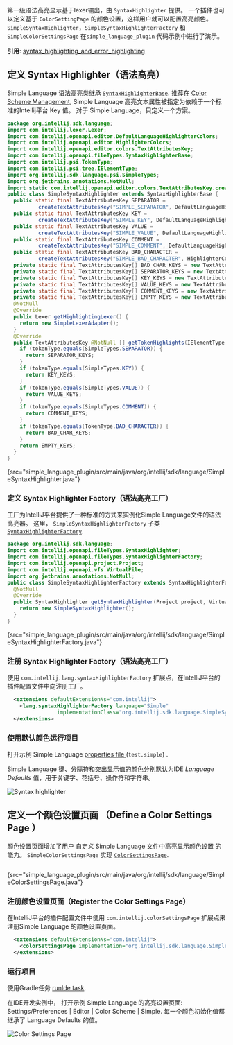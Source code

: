 [//]: # (title: 5. Syntax Highlighter and Color Settings Page)

<!-- Copyright 2000-2021 JetBrains s.r.o. and other contributors. Use of this source code is governed by the Apache 2.0 license that can be found in the LICENSE file. -->

<include src="language_and_filetype.md" include-id="custom_language_tutorial_header"></include>

第一级语法高亮显示基于lexer输出，由 `SyntaxHighlighter` 提供。
一个插件也可以定义基于 `ColorSettingPage` 的颜色设置，这样用户就可以配置高亮颜色。
`SimpleSyntaxHighlighter`，`SimpleSyntaxHighlighterFactory` 和 `SimpleColorSettingsPage` 在`simple_language_plugin` 代码示例中进行了演示。

**引用**: [syntax_highlighting_and_error_highlighting](syntax_highlighting_and_error_highlighting.md)

## 定义 Syntax Highlighter（语法高亮）
Simple Language 语法高亮类继承 [`SyntaxHighlighterBase`](upsource:///platform/editor-ui-api/src/com/intellij/openapi/fileTypes/SyntaxHighlighterBase.java).
推荐在 [Color Scheme Management](color_scheme_management.md#text-attribute-key-dependency),
Simple Language 高亮文本属性被指定为依赖于一个标准的Intellij平台 Key 值。
对于 Simple Language，只定义一个方案。

```java
package org.intellij.sdk.language;
import com.intellij.lexer.Lexer;
import com.intellij.openapi.editor.DefaultLanguageHighlighterColors;
import com.intellij.openapi.editor.HighlighterColors;
import com.intellij.openapi.editor.colors.TextAttributesKey;
import com.intellij.openapi.fileTypes.SyntaxHighlighterBase;
import com.intellij.psi.TokenType;
import com.intellij.psi.tree.IElementType;
import org.intellij.sdk.language.psi.SimpleTypes;
import org.jetbrains.annotations.NotNull;
import static com.intellij.openapi.editor.colors.TextAttributesKey.createTextAttributesKey;
public class SimpleSyntaxHighlighter extends SyntaxHighlighterBase {
  public static final TextAttributesKey SEPARATOR =
          createTextAttributesKey("SIMPLE_SEPARATOR", DefaultLanguageHighlighterColors.OPERATION_SIGN);
  public static final TextAttributesKey KEY =
          createTextAttributesKey("SIMPLE_KEY", DefaultLanguageHighlighterColors.KEYWORD);
  public static final TextAttributesKey VALUE =
          createTextAttributesKey("SIMPLE_VALUE", DefaultLanguageHighlighterColors.STRING);
  public static final TextAttributesKey COMMENT =
          createTextAttributesKey("SIMPLE_COMMENT", DefaultLanguageHighlighterColors.LINE_COMMENT);
  public static final TextAttributesKey BAD_CHARACTER =
          createTextAttributesKey("SIMPLE_BAD_CHARACTER", HighlighterColors.BAD_CHARACTER);
  private static final TextAttributesKey[] BAD_CHAR_KEYS = new TextAttributesKey[]{BAD_CHARACTER};
  private static final TextAttributesKey[] SEPARATOR_KEYS = new TextAttributesKey[]{SEPARATOR};
  private static final TextAttributesKey[] KEY_KEYS = new TextAttributesKey[]{KEY};
  private static final TextAttributesKey[] VALUE_KEYS = new TextAttributesKey[]{VALUE};
  private static final TextAttributesKey[] COMMENT_KEYS = new TextAttributesKey[]{COMMENT};
  private static final TextAttributesKey[] EMPTY_KEYS = new TextAttributesKey[0];
  @NotNull
  @Override
  public Lexer getHighlightingLexer() {
    return new SimpleLexerAdapter();
  }
  @Override
  public TextAttributesKey @NotNull [] getTokenHighlights(IElementType tokenType) {
    if (tokenType.equals(SimpleTypes.SEPARATOR)) {
      return SEPARATOR_KEYS;
    }
    if (tokenType.equals(SimpleTypes.KEY)) {
      return KEY_KEYS;
    }
    if (tokenType.equals(SimpleTypes.VALUE)) {
      return VALUE_KEYS;
    }
    if (tokenType.equals(SimpleTypes.COMMENT)) {
      return COMMENT_KEYS;
    }
    if (tokenType.equals(TokenType.BAD_CHARACTER)) {
      return BAD_CHAR_KEYS;
    }
    return EMPTY_KEYS;
  }
}
```
{src="simple_language_plugin/src/main/java/org/intellij/sdk/language/SimpleSyntaxHighlighter.java"}

### 定义 Syntax Highlighter Factory（语法高亮工厂）
工厂为IntelliJ平台提供了一种标准的方式来实例化Simple Language文件的语法高亮器。
这里， `SimpleSyntaxHighlighterFactory` 子类 [`SyntaxHighlighterFactory`](upsource:///platform/editor-ui-api/src/com/intellij/openapi/fileTypes/SyntaxHighlighterFactory.java).

```java
package org.intellij.sdk.language;
import com.intellij.openapi.fileTypes.SyntaxHighlighter;
import com.intellij.openapi.fileTypes.SyntaxHighlighterFactory;
import com.intellij.openapi.project.Project;
import com.intellij.openapi.vfs.VirtualFile;
import org.jetbrains.annotations.NotNull;
public class SimpleSyntaxHighlighterFactory extends SyntaxHighlighterFactory {
  @NotNull
  @Override
  public SyntaxHighlighter getSyntaxHighlighter(Project project, VirtualFile virtualFile) {
    return new SimpleSyntaxHighlighter();
  }
}
```
{src="simple_language_plugin/src/main/java/org/intellij/sdk/language/SimpleSyntaxHighlighterFactory.java"}

### 注册 Syntax Highlighter Factory（语法高亮工厂）
使用 `com.intellij.lang.syntaxHighlighterFactory` 扩展点，在IntelliJ平台的插件配置文件中向注册工厂。

```xml
  <extensions defaultExtensionNs="com.intellij">
    <lang.syntaxHighlighterFactory language="Simple"
                implementationClass="org.intellij.sdk.language.SimpleSyntaxHighlighterFactory"/>
  </extensions>
```

### 使用默认颜色运行项目
打开示例 Simple Language [properties file ](lexer_and_parser_definition.md) (`test.simple`) .

[comment]: <> (The colors for Simple Language Key, Separator, and Value highlighting default to the IDE _Language Defaults_ for Keyword, Braces, Operators, and Strings, respectively.)

Simple Language 键、分隔符和突出显示值的颜色分别默认为IDE _Language Defaults_ 值，用于关键字、花括号、操作符和字符串。

![Syntax highlighter](../../../images/tutorials/custom_language_support/img/syntax_highlighter.png)

## 定义一个颜色设置页面 （Define a Color Settings Page ）

[comment]: <> (The color settings page adds the ability for users to customize color settings for the highlighting in Simple Language files.)
颜色设置页面增加了用户   自定义 Simple Language 文件中高亮显示颜色设置  的能力。
 `SimpleColorSettingsPage` 实现 [`ColorSettingsPage`](upsource:///platform/platform-api/src/com/intellij/openapi/options/colors/ColorSettingsPage.java).

```java
```
{src="simple_language_plugin/src/main/java/org/intellij/sdk/language/SimpleColorSettingsPage.java"}

### 注册颜色设置页面（Register the Color Settings Page）
在IntelliJ平台的插件配置文件中使用  `com.intellij.colorSettingsPage` 扩展点来注册Simple Language 的颜色设置页面。

```xml
  <extensions defaultExtensionNs="com.intellij">
    <colorSettingsPage implementation="org.intellij.sdk.language.SimpleColorSettingsPage"/>
  </extensions>
```

### 运行项目
使用Gradle任务 [runIde task](gradle_prerequisites.md#running-a-simple-gradle-based-intellij-platform-plugin).

在IDE开发实例中， 打开示例 Simple Language 的高亮设置页面: <menupath>Settings/Preferences | Editor | Color Scheme | Simple</menupath>.
每一个颜色初始化值都继承了 <control>Language Defaults</control> 的值。

![Color Settings Page](../../../images/tutorials/custom_language_support/img/color_settings_page.png)
